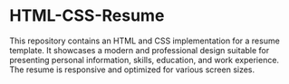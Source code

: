 # HTML-CSS-Resume
This repository contains an HTML and CSS implementation for a resume template. It showcases a modern and professional design suitable for presenting personal information, skills, education, and work experience. The resume is responsive and optimized for various screen sizes. 
